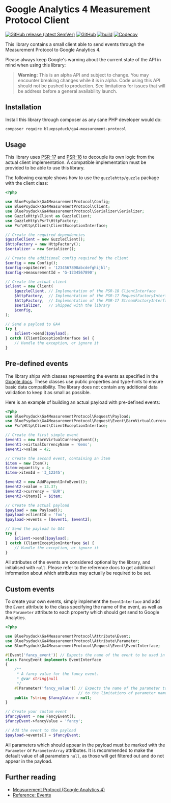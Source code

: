 # Google Analytics 4 Measurement Protocol Client

[![GitHub release (latest SemVer)](https://img.shields.io/github/v/release/BluePsyduck/ga4-measurement-protocol)](https://github.com/BluePsyduck/ga4-measurement-protocol/releases)
[![GitHub](https://img.shields.io/github/license/BluePsyduck/ga4-measurement-protocol)](LICENSE.md)
[![build](https://img.shields.io/github/workflow/status/BluePsyduck/ga4-measurement-protocol/CI?logo=github)](https://github.com/BluePsyduck/ga4-measurement-protocol/actions)
[![Codecov](https://img.shields.io/codecov/c/gh/BluePsyduck/ga4-measurement-protocol?logo=codecov)](https://codecov.io/gh/BluePsyduck/ga4-measurement-protocol)

This library contains a small client able to send events through the Measurement Protocol to Google Analytics 4.

Please always keep Google's warning about the current state of the API in mind when using this library:

> **Warning:** This is an alpha API and subject to change. You may encounter breaking changes while it is in alpha. Code 
> using this API should not be pushed to production. See limitations for issues that will be address before a general
> availability launch.

## Installation

Install this library through composer as any sane PHP developer would do:

```bash
composer require bluepsyduck/ga4-measurement-protocol
```

## Usage

This library uses [PSR-17](https://www.php-fig.org/psr/psr-17/) and [PSR-18](https://www.php-fig.org/psr/psr-18/) to
decouple its own logic from the actual client implementation. A compatible implementation must be provided to be able 
to use this library.

The following example shows how to use the `guzzlehttp/guzzle` package with the client class:

```php
<?php

use BluePsyduck\Ga4MeasurementProtocol\Config;
use BluePsyduck\Ga4MeasurementProtocol\Client;
use BluePsyduck\Ga4MeasurementProtocol\Serializer\Serializer;
use GuzzleHttp\Client as GuzzleClient;
use GuzzleHttp\Psr7\HttpFactory;
use Psr\Http\Client\ClientExceptionInterface;

// Create the required dependencies
$guzzleClient = new GuzzleClient();
$httpFactory = new HttpFactory();
$serializer = new Serializer();

// Create the additional config required by the client
$config = new Config();
$config->apiSecret = '1234567890abcdefghijkl';
$config->measurementId = 'G-1234567890';

// Create the actual client
$client = new Client(
    $guzzleClient, // Implementation of the PSR-18 ClientInterface 
    $httpFactory,  // Implementation of the PSR-17 RequestFactoryInterface
    $httpFactory,  // Implementation of the PSR-17 StreamFactoryInterface
    $serializer,   // Shipped with the library
    $config,
);

// Send a payload to GA4
try {
    $client->send($payload);
} catch (ClientExceptionInterface $e) {
    // Handle the exception, or ignore it
}
```

## Pre-defined events

The library ships with classes representing the events as specified in the 
[Google docs](https://developers.google.com/analytics/devguides/collection/protocol/ga4/reference/events). 
These classes use public properties and type-hints to ensure basic data compatibility. The library does not contain any
additional data validation to keep it as small as possible. 

Here is an example of building an actual payload with pre-defined events:

```php
<?php
use BluePsyduck\Ga4MeasurementProtocol\Request\Payload;
use BluePsyduck\Ga4MeasurementProtocol\Request\Event\EarnVirtualCurrencyEvent;
use Psr\Http\Client\ClientExceptionInterface;

// Create the first simple event
$event1 = new EarnVirtualCurrencyEvent();
$event1->virtualCurrencyName = 'Gems';
$event1->value = 42;

// Create the second event, containing an item
$item = new Item();
$item->quantity = 4;
$item->itemId = 'I_12345';

$event2 = new AddPaymentInfoEvent();
$event2->value = 13.37;
$event2->currency = 'EUR';
$event2->items[] = $item;

// Create the actual payload
$payload = new Payload();
$payload->clientId = 'foo';
$payload->events = [$event1, $event2];

// Send the payload to GA4
try {
    $client->send($payload);
} catch (ClientExceptionInterface $e) {
    // Handle the exception, or ignore it
}
```

All attributes of the events are considered optional by the library, and initialised with `null`. Please refer to the 
reference docs to get additional information about which attributes may actually be required to be set.

## Custom events

To create your own events, simply implement the `EventInterface` and add the `Event` attribute to the class specifying
the name of the event, as well as the `Parameter` attribute to each property which should get send to Google Analytics.

```php
<?php

use BluePsyduck\Ga4MeasurementProtocol\Attribute\Event;
use BluePsyduck\Ga4MeasurementProtocol\Attribute\Parameter;
use BluePsyduck\Ga4MeasurementProtocol\Request\Event\EventInterface;

#[Event('fancy_event')] // Expects the name of the event to be used in the payload to Google Analytics. 
class FancyEvent implements EventInterface
{
    /**
     * A fancy value for the fancy event.
     * @var string|null 
     */
    #[Parameter('fancy_value')] // Expects the name of the parameter to be used in the payload. Please pay attention
                                // to the limitations of parameter names, such as their maximum length.
    public ?string $fancyValue = null;
}

// Create your custom event
$fancyEvent = new FancyEvent();
$fancyEvent->fancyValue = 'fancy';

// Add the event to the payload
$payload->events[] = $fancyEvent;
```

All parameters which should appear in the payload must be marked with the `Parameter` or `ParameterArray` attributes.
It is recommended to make the default value of all parameters `null`, as those will get filtered out and do not appear
in the payload.

## Further reading

* [Measurement Protocol (Google Analytics 4)](https://developers.google.com/analytics/devguides/collection/protocol/ga4)
* [Reference: Events](https://developers.google.com/analytics/devguides/collection/protocol/ga4/reference/events)
